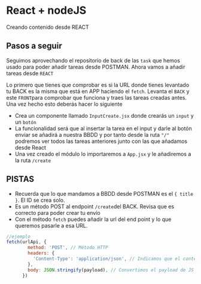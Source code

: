 # React + nodeJS
Creando contenido desde REACT

## Pasos a seguir 
Seguimos aprovechando el repositorio de back de las `task` que hemos usado para poder añadir tareas desde POSTMAN. Ahora vamos a añadir tareas desde `REACT`

Lo primero que tienes que comprobar es si la URL donde tienes levantado tu BACK es la misma que está en APP haciendo el `fetch`. Levanta el `BACK` y este `FRONT`para comprobar que funciona y traes las tareas creadas antes. Una vez hecho esto deberás hacer lo siguiente

- Crea un componente llamado `InputCreate.jsx` donde crearás un `input` y un `botón`
- La funcionalidad será que al insertar la tarea en el input y darle al botón enviar se añadirá a nuestra BBDD y por tanto desde la ruta `"/"` podremos ver todos las tareas anteriores junto con las que añadamos desde React
- Una vez creado el módulo lo importaremos a `App.jsx` y le añadiremos a la ruta `/create`

## PISTAS
- Recuerda que lo que mandamos a BBDD desde POSTMAN es el `{ title }`. El ID se crea solo.
- Es un método POST al endpoint `/create`del BACK. Revisa que es correcto para poder crear tu envío
- Con el método `fetch` puedes añadir la url del end point y lo que queremos pasarle a esa URL. 
```js
//ejemplo
fetch(urlApi, {
        method: 'POST', // Método HTTP
        headers: {
          'Content-Type': 'application/json', // Indicamos que el contenido es JSON
        },
        body: JSON.stringify(payload), // Convertimos el payload de JS a JSON
      })
```
